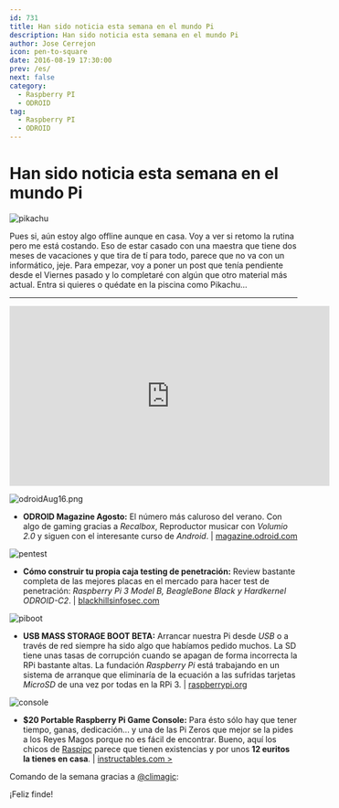 ```yaml
---
id: 731
title: Han sido noticia esta semana en el mundo Pi
description: Han sido noticia esta semana en el mundo Pi
author: Jose Cerrejon
icon: pen-to-square
date: 2016-08-19 17:30:00
prev: /es/
next: false
category:
  - Raspberry PI
  - ODROID
tag:
  - Raspberry PI
  - ODROID
---
```


# Han sido noticia esta semana en el mundo Pi

![pikachu](/images/2016/08/pikachu.png)

Pues si, aún estoy algo offline aunque en casa. Voy a ver si retomo la rutina pero me está costando. Eso de estar casado con una maestra que tiene dos meses de vacaciones y que tira de tí para todo, parece que no va con un informático, jeje. Para empezar, voy a poner un post que tenía pendiente desde el Viernes pasado y lo completaré con algún que otro material más actual. Entra si quieres o quédate en la piscina como Pikachu...

- - -
<iframe width="560" height="315" src="https://www.youtube.com/embed/8BwqpsTStxE?rel=0&amp;showinfo=0" frameborder="0" allowfullscreen></iframe>

![odroidAug16.png](/images/2016/08/odroidAug16.png)

* **ODROID Magazine Agosto:** El número más caluroso del verano. Con algo de gaming gracias a *Recalbox*, Reproductor musicar con *Volumio 2.0* y siguen con el interesante curso de *Android*. | [magazine.odroid.com](http://magazine.odroid.com/201608)

![pentest](/images/2016/08/pentest.png)

* **Cómo construir tu propia caja testing de penetración:** Review bastante completa de las mejores placas en el mercado para hacer test de penetración: *Raspberry Pi 3 Model B, BeagleBone Black y Hardkernel ODROID-C2*. | [blackhillsinfosec.com](http://www.blackhillsinfosec.com/?p=5156)

![piboot](/images/2016/08/piboot.png)

* **USB MASS STORAGE BOOT BETA:** Arrancar nuestra Pi desde *USB* o a través de red siempre ha sido algo que habíamos pedido muchos. La SD tiene unas tasas de corrupción cuando se apagan de forma incorrecta la RPi bastante altas. La fundación *Raspberry Pi* está trabajando en un sistema de arranque que eliminaría de la ecuación a las sufridas tarjetas *MicroSD* de una vez por todas en la RPi 3. | [raspberrypi.org](https://www.raspberrypi.org/blog/pi-3-booting-part-i-usb-mass-storage-boot/)

![console](/images/2016/08/console.png)

* **$20 Portable Raspberry Pi Game Console:** Para ésto sólo hay que tener tiempo, ganas, dedicación... y una de las Pi Zeros que mejor se la pides a los Reyes Magos porque no es fácil de encontrar. Bueno, aquí los chicos de [Raspipc](http://www.raspipc.es/public/home/index.php?ver=tienda&accion=verArticulo&idProducto=1327) parece que tienen existencias y por unos **12 euritos la tienes en casa**. | [instructables.com > ](http://www.instructables.com/id/20-Portable-Raspberry-Pi-Game-Console/?ALLSTEPS)

Comando de la semana gracias a [@climagic](https://twitter.com/climagic/):




¡Feliz finde!